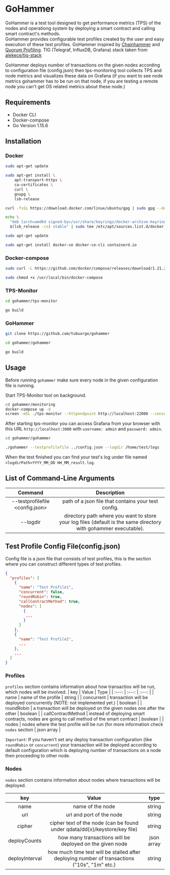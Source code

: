 # GoHammer
GoHammer is a test tool designed to get performance metrics (TPS) of the nodes and operationg system by deploying a smart contract and calling smart contract's methods. <br /> GoHammer provides configurable test profiles created by the user and easy execution of these test profiles. GoHammer inspired by [Chainhammer](https://github.com/drandreaskrueger/chainhammer) and [Quorum Profiling](https://github.com/ConsenSys/quorum-profiling). TIG (Telegraf, InfluxDB, Grafana) stack taken from [alekece/tig-stack](https://github.com/alekece/tig-stack) <br />

GoHammer deploys number of transactions on the given nodes according to configuration file (config.json) then tps-monitoring tool collects TPS and node metrics and visualizes these data on Grafana (if you want to see node metrics gohammer has to be run on that node, if you are testing a remote node you can't get OS related metrics about these node.)

## Requirements
* Docker CLI
* Docker-compose
* Go Version 1.15.6

## Installation

### Docker
```bash
sudo apt-get update
```

```bash
sudo apt-get install \
    apt-transport-https \
    ca-certificates \
    curl \
    gnupg \
    lsb-release
```

```bash
curl -fsSL https://download.docker.com/linux/ubuntu/gpg | sudo gpg --dearmor -o /usr/share/keyrings/docker-archive-keyring.gpg
```

```bash
echo \
  "deb [arch=amd64 signed-by=/usr/share/keyrings/docker-archive-keyring.gpg] https://download.docker.com/linux/ubuntu \
  $(lsb_release -cs) stable" | sudo tee /etc/apt/sources.list.d/docker.list > /dev/null
```
```bash
sudo apt-get update
```
```bash
sudo apt-get install docker-ce docker-ce-cli containerd.io
```

### Docker-compose
```bash
sudo curl -L https://github.com/docker/compose/releases/download/1.21.2/docker-compose-`uname -s`-`uname -m` -o /usr/local/bin/docker-compose
```
```bash
sudo chmod +x /usr/local/bin/docker-compose
```

### TPS-Monitor
```bash
cd gohammer/tps-monitor
```
```bash
go build
```

### GoHammer
```bash
git clone https://github.com/tubuarge/gohammer
```
```bash
cd gohammer/gohammer
```
```bash
go build
```

## Usage
Before running `gohammer` make sure every node in the given configuration file is running.

Start TPS-Monitor tool on background.
```bash 
cd gohammer/monitoring
docker-compose up -d
screen -mSL ./tps-monitor --httpendpoint http://localhost:22000 --consensus raft --influxdb --influxdb.token "grafana:grafana" --influxdb.bucket "metrics"
```

After starting tps-monitor you can access Grafana from your browser with this URL `http://localhost:3000` with `username: admin` and `password: admin`.

```bash
cd gohammer/gohammer
```
```bash
./gohammer --testprofilefile ../config.json --logdir /home/test/logs
```
When the test finished you can find your test's log under file named `<logdirPath>YYYY_MM_DD HH_MM_result.log`.

## List of Command-Line Arguments
| Command        | Description  |
| :-------------: |:-------------:|
| --testprofilefile <config.json> | path of a json file that contains your test config. |
| --logdir <dirPath> | directory path where you want to store your log files (default is the same directory with gohammer executable). |

## Test Profile Config File(config.json)
Config file is a json file that consists of test profiles, this is the section where you can construct different types of test profiles. <br />
```json
{
  "profiles": [
    {
      "name": "Test Profile1",
      "concurrent": false,
      "roundRobin": true,
      "callContractMethod": true,
      "nodes": [
        {
         ...
        }
      ]
    },
    {
      "name": "Test Profile2",
      ...
    },
    ...
  ]
}
```
### Profiles
`profiles` section contains information about how transactios will be run, which nodes will be involved.
| key   | Value | Type |
| :---: | :---: | :---: |
| name  | name of the profile | string |
| concurrent | transaction will be deployed concurrently (NOTE: not implemented yet.) | boolean |
| roundRobin | a transaction will be deployed on the given nodes one after the other | boolean |
| callContractMethod | instead of deploying smart contracts, nodes are going to call method of the smart contract | boolean |
| nodes | nodes where the test profile will be run (for more information check `nodes` section | json array |
<br />

`Important`: If you haven't set any deploy transaction configuration (like `roundRobin` or `concurrent`) your transaction will be deployed according to default configuration which is deploying number of transactions on a node then proceeding to other node.


### Nodes
`nodes` section contains information about nodes where transactions will be deployed.

| key | Value | type|
| :---: | :---: | :---: |
| name | name of the node | string |
| url | url and port of the node | string |
| cipher | cipher text of the node (can be found under qdata/dd{x}/keystore/key file) | string |
| deployCounts | how many transactions will be deployed on the given node | json array |
| deployInterval | how much time test will be stalled after deploying number of transactions ("10s", "1m" etc.) | string |



